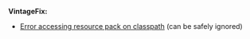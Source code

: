 **VintageFix:**
- [Error accessing resource pack on classpath](https://github.com/embeddedt/VintageFix/issues/117) (can be safely ignored)